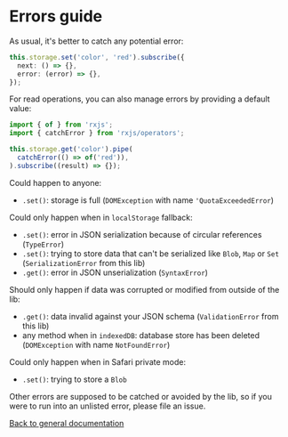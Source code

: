 # Errors guide

As usual, it's better to catch any potential error:
```typescript
this.storage.set('color', 'red').subscribe({
  next: () => {},
  error: (error) => {},
});
```

For read operations, you can also manage errors by providing a default value:
```typescript
import { of } from 'rxjs';
import { catchError } from 'rxjs/operators';

this.storage.get('color').pipe(
  catchError(() => of('red')),
).subscribe((result) => {});
```

Could happen to anyone:
- `.set()`: storage is full (`DOMException` with name `'QuotaExceededError`)

Could only happen when in `localStorage` fallback:
- `.set()`: error in JSON serialization because of circular references (`TypeError`)
- `.set()`: trying to store data that can't be serialized like `Blob`, `Map` or `Set` (`SerializationError` from this lib)
- `.get()`: error in JSON unserialization (`SyntaxError`)

Should only happen if data was corrupted or modified from outside of the lib:
- `.get()`: data invalid against your JSON schema (`ValidationError` from this lib)
- any method when in `indexedDB`: database store has been deleted (`DOMException` with name `NotFoundError`)

Could only happen when in Safari private mode:
- `.set()`: trying to store a `Blob`

Other errors are supposed to be catched or avoided by the lib,
so if you were to run into an unlisted error, please file an issue.

[Back to general documentation](../README.md)
